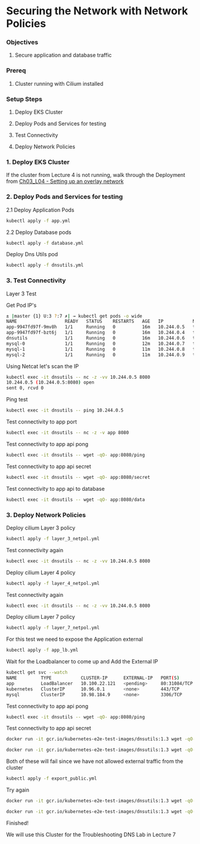 # Securing the Network with Network Policies

### Objectives
1. Secure application and database traffic

### Prereq
1. Cluster running with Cilium installed

### Setup Steps
1. Deploy EKS Cluster 

2. Deploy Pods and Services for testing

3. Test Connectivity 

4. Deploy Network Policies 

### 1. Deploy EKS Cluster 

If the cluster from Lecture 4 is not running, walk through the Deployment from [Ch03_L04 - Setting up an overlay network](CH03/CH03_L04)
 
### 2. Deploy Pods and Services for testing

2.1 Deploy Application Pods 

```bash
kubectl apply -f app.yml 
```

2.2 Deploy Database pods

```bash
kubectl apply -f database.yml 
```

Deploy Dns Utils pod 

```bash
kubectl apply -f dnsutils.yml
```

### 3. Test Connectivity

Layer 3 Test

Get Pod IP's 
```bash
± |master {1} U:3 ?:7 ✗| → kubectl get pods -o wide
NAME                  READY   STATUS    RESTARTS   AGE   IP           NODE                     NOMINATED NODE   READINESS GATES
app-9947fd97f-9mv8h   1/1     Running   0          16m   10.244.0.5   test-net-control-plane   <none>           <none>
app-9947fd97f-bzt6j   1/1     Running   0          16m   10.244.0.4   test-net-control-plane   <none>           <none>
dnsutils              1/1     Running   0          16m   10.244.0.6   test-net-control-plane   <none>           <none>
mysql-0               1/1     Running   0          12m   10.244.0.7   test-net-control-plane   <none>           <none>
mysql-1               1/1     Running   0          11m   10.244.0.8   test-net-control-plane   <none>           <none>
mysql-2               1/1     Running   0          11m   10.244.0.9   test-net-control-plane   <none>           <none>
```

Using Netcat let's scan the IP

```bash
kubectl exec -it dnsutils -- nc -z -vv 10.244.0.5 8080
10.244.0.5 (10.244.0.5:8080) open
sent 0, rcvd 0
```

Ping test
```bash
kubectl exec -it dnsutils -- ping 10.244.0.5
```

Test connectivity to app port 

```bash
kubectl exec -it dnsutils -- nc -z -v app 8080
```

Test connectivity to app api pong 

```bash
kubectl exec -it dnsutils -- wget -qO- app:8080/ping 
```

Test connectivity to app api secret 

```bash
kubectl exec -it dnsutils -- wget -qO- app:8080/secret 
```

Test connectivity to app api to database

```bash
kubectl exec -it dnsutils -- wget -qO- app:8080/data 
```


### 3. Deploy Network Policies

Deploy cilium Layer 3 policy

```bash
kubectl apply -f layer_3_netpol.yml
```

Test connectivity again 
```bash
kubectl exec -it dnsutils -- nc -z -vv 10.244.0.5 8080
```

Deploy cilium Layer 4 policy

```bash
kubectl apply -f layer_4_netpol.yml
```

Test connectivity again 
```bash
kubectl exec -it dnsutils -- nc -z -vv 10.244.0.5 8080
```

Deploy cilium Layer 7 policy

```bash
kubectl apply -f layer_7_netpol.yml
```

For this test we need to expose the Application external

```bash
kubectl apply -f app_lb.yml
```

Wait for the Loadbalancer to come up and Add the External IP
```bash
kubectl get svc --watch
NAME         TYPE           CLUSTER-IP      EXTERNAL-IP   PORT(S)        AGE
app          LoadBalancer   10.100.22.121   <pending>     80:31084/TCP   25m
kubernetes   ClusterIP      10.96.0.1       <none>        443/TCP        26m
mysql        ClusterIP      10.98.184.9     <none>        3306/TCP       23m

```


Test connectivity to app api pong 

```bash
kubectl exec -it dnsutils -- wget -qO- app:8080/ping 
```

Test connectivity to app api secret 

```bash
docker run -it gcr.io/kubernetes-e2e-test-images/dnsutils:1.3 wget -qO- <EXTERNAL_IP>:80/secret 
```
```bash
docker run -it gcr.io/kubernetes-e2e-test-images/dnsutils:1.3 wget -qO- <EXTERNAL_IP>:80/ping 
```

Both of these will fail since we have not allowed external traffic from the cluster

```bash
kubectl apply -f export_public.yml
```

Try again 

```bash
docker run -it gcr.io/kubernetes-e2e-test-images/dnsutils:1.3 wget -qO- <EXTERNAL_IP>:80/secret 
```

```bash
docker run -it gcr.io/kubernetes-e2e-test-images/dnsutils:1.3 wget -qO- <EXTERNAL_IP>:80/ping 
```

Finished! 

We will use this Cluster for the Troubleshooting DNS Lab in Lecture 7






 